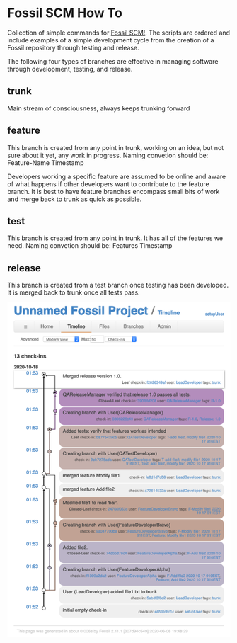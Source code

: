 # Fossil SCM How To
Collection of simple commands for [Fossil SCM!](https://www.fossil-scm.org).  The scripts are ordered and include examples of a simple development cycle from the creation of a Fossil repository through testing and release.

The following four types of branches are effective in managing software through development, testing, and release.

## trunk

Main stream of consciousness, always keeps trunking forward

## feature

This branch is created from any point in trunk, working on an idea, but not sure about it yet, any work in progress.  Naming convetion should be: Feature-Name Timestamp 

Developers working a specific feature are assumed to be online and aware of what happens if other developers want to contribute to the feature branch.  It is best to have feature branches encompass small bits of work and merge back to trunk as quick as possible.

## test

This branch is created from any point in trunk.  It has all of the features we need. Naming convetion should be: Features Timestamp

## release
This branch is created from a test branch once testing has been developed.  It is merged back to trunk once all tests pass.

![Image of Branching](https://github.com/betsalel-williamson/Fossil-SCM-How-To/blob/main/fossil-example-branch.png)
